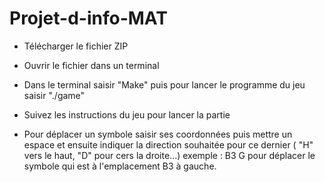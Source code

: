 # Projet-d-info-MAT

- Télécharger le fichier ZIP

- Ouvrir le fichier dans un terminal

- Dans le terminal saisir "Make" puis pour lancer le programme du jeu saisir "./game" 

- Suivez les instructions du jeu pour lancer la partie 

- Pour déplacer un symbole saisir ses coordonnées puis mettre un espace et ensuite indiquer la direction souhaitée pour ce dernier ( "H" vers le haut, "D" pour cers la droite...) exemple : B3 G pour déplacer le symbole qui est à l'emplacement B3 à gauche.

